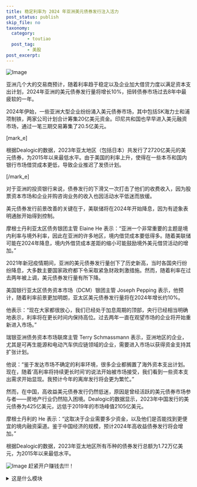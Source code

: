 ```yaml
---
title: 稳定利率为 2024 年亚洲美元债券发行注入活力
post_status: publish
skip_file: no
taxonomy:
  category:
        - toutiao
  post_tag:
        - 美股
post_excerpt: 
---
```

![Image](https://images.unsplash.com/photo-1492571350019-22de08371fd3?ixlib=rb-4.0.3&q=85&fm=jpg&crop=entropy&cs=srgb)

亚洲几个大的交易商预计，随着利率趋于稳定以及企业加大借贷力度以满足资本支出计划，2024年亚洲的美元债券发行量将增长10%，扭转债券市场过去8年中最疲软的一年。

2024年伊始，一些亚洲大型企业纷纷涌入美元债券市场，其中包括SK海力士和浦项制铁，两家公司计划合计筹集20亿美元资金。印尼共和国也早早进入美元融资市场，通过一笔三期交易筹集了20.5亿美元。

[mark_e]

根据Dealogic的数据，2023年亚太地区（包括日本）共发行了2720亿美元的美元债券，为2015年以来最低水平。由于美国的利率上升，使得在一些本币和国内银行市场借贷成本更低，导致企业推迟了发债计划。

[/mark_e]

对于亚洲的投资银行来说，债券发行的下滑又一次打击了他们的收费收入，因为股票资本市场和企业并购咨询业务的收入也因活动水平低迷而放缓。

美元债券发行前景改善的关键在于，美联储将在2024年开始降息，因为有迹象表明通胀开始得到控制。

摩根士丹利亚太区债务银团主管 Elaine He 表示：“亚洲一个非常重要的主题是境内利率与境外利率，因此在亚洲的许多地区，境内借贷成本要低得多。随着美联储可能在2024年降息，境内外借贷成本差距的缩小可能鼓励境外美元借贷活动的增加。”

2021年新冠疫情期间，亚洲的美元债券发行量创下了历史新高，当时各国央行纷纷降息，大多数主要国家政府都下令采取紧急财政刺激措施。然而，随着利率在过去两年被上调，美元债券发行量有所下降。

美国银行亚太区债务资本市场（DCM）银团主管 Joseph Pepping 表示，他预计，随着利率前景更加明朗，亚太区美元债券发行量将在2024年增长约10%。

他表示：“现在大家都很放心，我们已经处于加息周期的顶部，央行已经相当明确地表示，利率将在更长时间内保持高位。过去两年一直在观望市场的企业将开始重新进入市场。”

瑞银亚洲债务资本市场联席主管 Terry Schmassmann 表示，亚洲地区的企业，尤其是可再生能源和电动汽车供应链领域的企业，需要进入市场以获得资金支持其扩张计划。

他说：“鉴于发达市场不确定的利率环境，很多企业都搁置了海外资本支出计划。现在，随着‘高利率将持续更长时间’的说法开始被市场接受，我们看到一些资本支出需求开始显现。我预计今年的离岸发行将会更为繁忙。”

然而，在中国，高收益美元债券发行仍然低迷，原因是曾经活跃的美元债券市场参与者——房地产行业仍然陷入困境。Dealogic的数据显示，2023年中国发行的美元债券为425亿美元，远低于2019年的市场峰值2105亿美元。

摩根士丹利的 He 表示：“这取决于企业需要多少资金，以及他们是否能找到更便宜的境内融资渠道。鉴于中国经济的规模，预计2024年高收益债券发行将会增加。”

根据Dealogic的数据，2023年亚太地区所有币种的债券发行总额为1.72万亿美元，为2015年以来最低水平。

![Image](https://images.unsplash.com/photo-1634704784915-aacf363b021f?ixlib=rb-4.0.3&q=85&fm=jpg&crop=entropy&cs=srgb)
赶紧开户赚钱去!!!！

<details><summary>这是什么模块</summary>

<p>文字？段落？</p>
<h1>标题一</h1>
<h2>标题二</h2>
<h3>标题三</h3>
<blockquote>我是BLOCK引用
第三第四</blockquote>
<li>快吃饭客单数狂饭</li>
<li>多多多死多哦打死佛</li>
<li>东老佛哦对睡戳</li>
<li>老热or哦</li>
<li>二看诶诶诶金耳环</li>
<pre><code class="javascript">// 全局变量
var notionToken =
  PropertiesService.getScriptProperties().getProperty("notionToken"); // Notion API密钥
var databaseId = "83db87faf6a64609ab70fed435a23ca7"; // Notion数据库ID
var githubToken =
  PropertiesService.getScriptProperties().getProperty("GITHUB_TOKEN"); // GitHub访问令牌
var repo = "jarlin8/fendou.la"; // 替换为您的GitHub用户名和仓库名
var path = "funstoutiao"; // 文件路径
var branch = "main"; // 分支名

function getNotionPages(databaseId, notionToken) {
  var headers = {
    Authorization: "Bearer " + notionToken,
    "Content-Type": "application/json",
    "Notion-Version": "2022-06-28",
  };

  var allPages = [];
  var hasMore = true;
  var startCursor = null;

  while (hasMore) {
    var apiUrl = "https://api.notion.com/v1/databases/" + databaseId + "/query";

    var postBody = {
      page_size: 100, // 可以请求最多100条数据
    };

    if (startCursor) {
      postBody["start_cursor"] = startCursor;
    }

    var response = UrlFetchApp.fetch(apiUrl, {
      method: "post",
      headers: headers,
      payload: JSON.stringify(postBody),
    });

    var data = JSON.parse(response.getContentText());
    allPages = allPages.concat(data.results);

    hasMore = data.has_more;
    startCursor = data.next_cursor;
  }

  return allPages;
}

function convertPagesToMarkdown(pages) {
  return pages.map((page) => {
    var title = page.properties["title"].title[0]?.text?.content;
    var slug = page.properties["slug"].rich_text[0].text.content;
    var post_status = page.properties["post_status"].select
      ? page.properties["post_status"].select.name
      : "";
    var skip_file = page.properties["skip_file"].select
      ? page.properties["skip_file"].select.name
      : "";
    var category = page.properties["category"].multi_select
      .map((option) => `        - ${option.name}`)
      .join("\n");
    var post_tag = page.properties["post_tag"].multi_select
      .map((option) => `        - ${option.name}`)
      .join("\n");
    var post_excerpt = "";

    // 检查post_excerpt属性是否存在，并且它的rich_text数组是否有元素
    if (
      page.properties["Description"] &&
      Array.isArray(page.properties["Description"].rich_text) &&
      page.properties["Description"].rich_text.length > 0
    ) {
      post_excerpt = page.properties["Description"].rich_text[0].text.content;
    }

    // 获取子页面内容
    var childrenContent = getChildrenContent(page.id, notionToken);

    // 构造YAML表头
    var yamlHeader = `---
title: ${title}
post_status: ${post_status}
skip_file: ${skip_file}
taxonomy:
  category:
${category}
  post_tag:
${post_tag}
post_excerpt: ${post_excerpt}
---\n`;

    var markdownContent = convertNotionBlocksToMarkdown(childrenContent);
    var markdown = yamlHeader + markdownContent;
    // 如果页面的 post_status 为 draft 或 skip_file 为 true，就跳过该页面，不转换为 Markdown 格式
    if (post_status === "draft" || skip_file === "true") {
      markdown = "";
    }
    return { slug, markdown };
  });
}

function getChildrenContent(pageId, notionToken) {
  var headers = {
    Authorization: "Bearer " + notionToken,
    "Content-Type": "application/json",
    "Notion-Version": "2022-06-28",
  };
  var apiUrl = `https://api.notion.com/v1/blocks/${pageId}/children`;

  try {
    var response = UrlFetchApp.fetch(apiUrl, {
      method: "get",
      headers: headers,
    });
    var blocks = JSON.parse(response.getContentText()).results;

    console.log("Blocks for page ID " + pageId + ": ", blocks); // 日志输出

    if (blocks.length === 0) {
      console.log("No child blocks found for page ID:", pageId);
    }

    return blocks;
  } catch (e) {
    console.error(
      "Error fetching child blocks for page ID:",
      pageId,
      "; Error:",
      e
    );
    return []; // 返回空数组以防错误
  }
}

function convertNotionBlocksToMarkdown(blocks) {
  var markdown = blocks
    .map((block) => {
      switch (block.type) {
        case "paragraph": //富文本段落
          return convertRichTextToMarkdown(block.paragraph.rich_text);
        case "heading_1": //H1
          return "# " + convertRichTextToMarkdown(block.heading_1.rich_text);
        case "heading_2": //H2
          return "## " + convertRichTextToMarkdown(block.heading_2.rich_text);
        case "heading_3": //H3
          return "### " + convertRichTextToMarkdown(block.heading_3.rich_text);
        case "bulleted_list_item": //子弹列表
          return (
            "* " + convertRichTextToMarkdown(block.bulleted_list_item.rich_text)
          );
        case "numbered_list_item": //数字列表
          return (
            "1. " +
            convertRichTextToMarkdown(block.numbered_list_item.rich_text)
          );
        case "table": //表格
          return convertTableBlockToMarkdown(block);
        case "quote": //引用
          return processQuoteBlock(block);
        case "toggle": //点击折叠行
          return processToggleBlock(block);
        case "synced_block": //同步块
          return processSyncedBlock(block);
        case "image": //图片
          if (block.image && (block.image.file || block.image.external)) {
            var imageUrl =
              block.image.type === "file"
                ? block.image.file.url
                : block.image.external.url;
            return `![Image](${imageUrl})`;
          }
          return "";
        case "code": //代码
          var codeText = block.code.rich_text
            .map((text) => text.plain_text)
            .join("\n");
          if (codeText.includes("\n")) {
            // 多行代码块
            var language = block.code.language || "";
            return `\`\`\`${language}\n${codeText}\n\`\`\``;
          } else {
            // 单行代码块
            return `\`${codeText}\``;
          }
        default:
          return "";
      }
    })
    .join("\n\n");

  return markdown;
}

function convertRichTextToMarkdown(richTexts) {
  if (!Array.isArray(richTexts)) {
    return "";
  }
  return richTexts
    .map((text) => {
      if (text.href) {
        // 处理链接
        return `[${text.plain_text}](${text.href})`;
      } else if (text.annotations && text.annotations.code) {
        // 处理内联代码
        return `\`${text.plain_text}\``;
      } else {
        // 支持粗体和颜色
        var markdownText = text.plain_text;
        if (text.annotations && text.annotations.bold) {
          markdownText = `**${markdownText}**`;
        }
        if (text.color && text.color !== "default") {
          markdownText = `<span style="color:${text.color}">${markdownText}</span>`;
        }
        return markdownText;
      }
    })
    .join("");
}

//开始处理表格
// 新增函数来获取表格行
function getTableRows(blockId) {
  var apiUrl = "https://api.notion.com/v1/blocks/" + blockId + "/children";
  var headers = {
    Authorization: "Bearer " + notionToken,
    "Content-Type": "application/json",
    "Notion-Version": "2022-06-28",
  };
  var params = {
    method: "get",
    headers: headers,
    muteHttpExceptions: true,
  };

  var results = [];
  var hasMore = true;
  var startCursor = "";

  while (hasMore) {
    var fullUrl = apiUrl + (startCursor ? "?start_cursor=" + startCursor : "");
    var response = UrlFetchApp.fetch(fullUrl, params);
    var json = JSON.parse(response.getContentText());

    if (json.object === "error") {
      Logger.log("Error fetching table rows: " + json.message);
      return [];
    }

    results = results.concat(json.results);
    hasMore = json.has_more;
    startCursor = json.next_cursor;
  }

  return results
    .map((blockObject) => {
      if (blockObject.type === "table_row" && blockObject.table_row) {
        return blockObject.table_row.cells
          .map((cell) => {
            // 处理单元格中的富文本内容
            return convertCellToMarkdown(cell);
          })
          .join(" | ");
      }
      return null;
    })
    .filter((row) => row !== null);
}

function convertCellToMarkdown(cell) {
  var markdownContent = [];
  var inList = false;

  cell.forEach((richTextItem) => {
    if (richTextItem.type === "text") {
      if (richTextItem.text.link) {
        // 处理链接
        markdownContent.push(
          `[${richTextItem.plain_text}](${richTextItem.text.link.url})`
        );
      } else if (richTextItem.annotations && richTextItem.annotations.bold) {
        // 处理加粗文本
        markdownContent.push(`**${richTextItem.plain_text}**`);
      } else {
        // 普通文本
        markdownContent.push(richTextItem.plain_text);
      }
    } else if (richTextItem.type === "bulleted_list_item") {
      // 处理无序列表项
      inList = true;
      markdownContent.push(`* ${richTextItem.plain_text}`);
    } else if (richTextItem.type === "image") {
      // 处理图片
      var imageUrl =
        richTextItem.image.type === "file"
          ? richTextItem.image.file.url
          : richTextItem.image.external.url;
      markdownContent.push(`![Image](${imageUrl})`);
    }

    // 检查是否是列表的结尾
    if (inList && richTextItem.type !== "bulleted_list_item") {
      inList = false;
      markdownContent.push("\n"); // 在列表后添加换行
    }
  });

  return markdownContent.join(inList ? "\n" : " "); // 列表内部使用换行符，普通文本使用空格
}

function convertTableBlockToMarkdown(tableBlock) {
  // 获取表格行
  var tableRows = getTableRows(tableBlock.id);

  // 如果没有表格行，则直接返回空字符串
  if (!tableRows.length) {
    return "";
  }

  // 生成表头行（假设第一行为表头）
  var headerRow = tableRows[0];

  // 根据表头行生成表头分隔行
  var headerSeparator = "|" + " :--- |".repeat(headerRow.split(" | ").length);

  // 生成表格Markdown，包括表头行和表头分隔行
  var tableMarkdown = `| ${headerRow} |\n${headerSeparator}\n`;
  tableMarkdown += tableRows
    .slice(1)
    .map((row) => `| ${row} |`)
    .join("\n"); // 添加剩余的数据行

  return tableMarkdown;
}
// 处理表格结束

//开始为toggle处理HTML
function convertNotionBlocksToHTML(blocks) {
  var html = blocks
    .map((block) => {
      switch (block.type) {
        case "paragraph":
          return `<p>${convertRichTextToHTML(block.paragraph.rich_text)}</p>`;
        case "heading_1":
          return `<h1>${convertRichTextToHTML(block.heading_1.rich_text)}</h1>`;
        case "heading_2":
          return `<h2>${convertRichTextToHTML(block.heading_2.rich_text)}</h2>`;
        case "heading_3":
          return `<h3>${convertRichTextToHTML(block.heading_3.rich_text)}</h3>`;
        case "bulleted_list_item":
          return `<li>${convertRichTextToHTML(
            block.bulleted_list_item.rich_text
          )}</li>`;
        case "numbered_list_item":
          return `<li>${convertRichTextToHTML(
            block.numbered_list_item.rich_text
          )}</li>`;
        case "quote":
          return `<blockquote>${convertRichTextToHTML(
            block.quote.rich_text
          )}</blockquote>`;
        case "image":
          if (block.image && (block.image.file || block.image.external)) {
            var imageUrl =
              block.image.type === "file"
                ? block.image.file.url
                : block.image.external.url;
            return `<img src="${imageUrl}" alt="Image">`;
          }
          return "";
        case "code":
          var codeText = block.code.rich_text
            .map((text) => text.plain_text)
            .join("\n");
          if (codeText.includes("\n")) {
            var language = block.code.language || "";
            return `<pre><code class="${language}">${codeText}</code></pre>`;
          } else {
            return `<code>${codeText}</code>`;
          }
        default:
          return "";
      }
    })
    .join("\n\n");

  return html;
}

function convertRichTextToHTML(richTexts) {
  if (!Array.isArray(richTexts)) {
    return "";
  }
  return richTexts
    .map((text) => {
      if (text.href) {
        return `<a href="${text.href}">${text.plain_text}</a>`;
      } else if (text.annotations && text.annotations.code) {
        return `<code>${text.plain_text}</code>`;
      } else {
        var htmlText = text.plain_text;
        if (text.annotations && text.annotations.bold) {
          htmlText = `<strong>${htmlText}</strong>`;
        }
        if (text.color && text.color !== "default") {
          htmlText = `<span style="color:${text.color}">${htmlText}</span>`;
        }
        return htmlText;
      }
    })
    .join("");
}
//为toggle处理HTML结束

// toggle处理
function processToggleBlock(blockObject) {
  if (blockObject.type === "toggle" && blockObject.toggle) {
    // 提取Toggle块的标题
    var toggleTitle = blockObject.toggle.rich_text
      .map((text) => text.plain_text)
      .join("");

    // 获取子块（如果有）
    var childrenBlocks = [];
    if (blockObject.has_children) {
      childrenBlocks = getChildrenContent(blockObject.id, notionToken);
    }

    // 将子块转换为Markdown
    var childrenMarkdown = childrenBlocks
      .map((childBlock) => convertNotionBlocksToHTML([childBlock]))
      .join("\n");

    // 构造Markdown表示的Toggle块
    var toggleMarkdown = `<details><summary>${toggleTitle}</summary>\n\n${childrenMarkdown}\n</details>`;

    return toggleMarkdown;
  }
  return "";
}

//处理同步模块synced_block
function processSyncedBlock(blockObject) {
  if (blockObject.type === "synced_block" && blockObject.synced_block) {
    var syncedBlockContent = [];

    // 获取同步块的子块
    if (blockObject.has_children) {
      syncedBlockContent = getChildrenContent(blockObject.id, notionToken);
    }

    // 将子块转换为Markdown
    var childrenMarkdown = syncedBlockContent
      .map((childBlock) => convertNotionBlocksToMarkdown([childBlock]))
      .join("\n");

    return childrenMarkdown;
  }
  return "";
}
//处理引用quote模块
function processQuoteBlock(blockObject) {
  if (blockObject.type === "quote" && blockObject.quote) {
    // 提取Quote块的内容
    var quoteContent = blockObject.quote.rich_text
      .map((text) => text.plain_text)
      .join("");
    // 构造Markdown表示的Quote块
    var quoteMarkdown = `> ${quoteContent}`;
    return quoteMarkdown;
  }
  return "";
}

function push2GitHub(pages) {
  var githubApiUrl = "https://api.github.com/repos/" + repo; // GitHub的API地址
  // 定义一个headers对象
  var headers = {
    Authorization: "token " + githubToken,
    "Content-Type": "application/json",
  };

  // 获取分支的最新commit sha
  var getRefResponse = UrlFetchApp.fetch(
    githubApiUrl + "/git/ref/heads/" + branch,
    { method: "get", headers: headers, muteHttpExceptions: true }
  );
  if (getRefResponse.getResponseCode() !== 200) {
    Logger.log("Error getting ref: " + getRefResponse.getContentText());
    return;
  }
  var latestCommitSha = JSON.parse(getRefResponse.getContentText()).object.sha;

  // 创建一个tree对象，包含所有要修改的文件
  var tree = [];
  pages.forEach((page) => {
    var fileUrl =
      githubApiUrl +
      "/contents/" +
      path +
      "/" +
      encodeURIComponent(page.slug) +
      ".md" +
      "?ref=" +
      branch;
    var headers = {
      Authorization: "token " + githubToken,
      "Content-Type": "application/json",
    };
    var sha = null; // 初始化sha为null
    var fileExists = false; // 标记文件是否存在

    // 尝试获取文件信息以检查文件是否存在
    var getFileResponse = UrlFetchApp.fetch(fileUrl, {
      method: "get",
      headers: headers,
      muteHttpExceptions: true,
    });
    if (getFileResponse.getResponseCode() === 200) {
      sha = JSON.parse(getFileResponse.getContentText()).sha;
      fileExists = true; // 文件存在
    }

    // 获取页面的 Markdown 内容
    var markdownContent = page.markdown;

    // 如果文件存在，则获取文件内容并与新的内容比较
    if (fileExists) {
      var existingContent = Utilities.base64Decode(sha).toString();
      if (markdownContent === existingContent) {
        Logger.log("No changes for file: " + page.slug);
        return; // 跳过当前循环
      }
    }

    // 添加文件信息到tree对象
    tree.push({
      path: path + "/" + page.slug + ".md",
      mode: "100644",
      type: "blob",
      content: markdownContent,
    });
  });

  var treePayload = {
    base_tree: latestCommitSha,
    tree: tree,
  };
  var postTreeResponse = UrlFetchApp.fetch(githubApiUrl + "/git/trees", {
    method: "post",
    headers: headers,
    payload: JSON.stringify(treePayload),
    muteHttpExceptions: true,
  });
  if (postTreeResponse.getResponseCode() !== 201) {
    Logger.log("Error creating tree: " + postTreeResponse.getContentText());
    return;
  }
  var treeSha = JSON.parse(postTreeResponse.getContentText()).sha;

  // 创建一个新的commit对象，引用tree对象和父commit sha，以及提交的信息
  var commitPayload = {
    message: "GoogleAppsScript for " + path,
    tree: treeSha,
    parents: [latestCommitSha],
  };
  var postCommitResponse = UrlFetchApp.fetch(githubApiUrl + "/git/commits", {
    method: "post",
    headers: headers,
    payload: JSON.stringify(commitPayload),
    muteHttpExceptions: true,
  });
  if (postCommitResponse.getResponseCode() !== 201) {
    Logger.log("Error creating commit: " + postCommitResponse.getContentText());
    return;
  }
  var newCommitSha = JSON.parse(postCommitResponse.getContentText()).sha;

  // 更新分支的 ref，指向新的 commit sha
  var refPayload = {
    sha: newCommitSha,
  };

  var patchRefResponse = UrlFetchApp.fetch(
    githubApiUrl + "/git/refs/heads/" + branch,
    {
      method: "patch",
      headers: {
        "Content-Type": "application/json",
        Authorization: "token " + githubToken,
        "X-GitHub-Api-Version": "2022-11-28",
      },
      payload: JSON.stringify(refPayload),
      muteHttpExceptions: true,
    }
  );

  if (patchRefResponse.getResponseCode() !== 200) {
    Logger.log("Error updating ref: " + patchRefResponse.getContentText());
    return;
  }

  Logger.log("Successfully pushed to GitHub");
}

function updateMarkdownInGitHub() {
  Logger.log("updateMarkdownInGitHub called"); // 添加日志
  var pages = getNotionPages(databaseId, notionToken);
  var markdownPages = convertPagesToMarkdown(pages);
  push2GitHub(markdownPages);
  Logger.log("updateMarkdownInGitHub completed"); // 添加日志
}</code></pre>
<img src="https://images.unsplash.com/photo-1581044777550-4cfa60707c03?ixlib=rb-4.0.3&q=85&fm=jpg&crop=entropy&cs=srgb" alt="Image">
</details>
